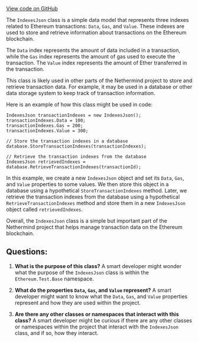 [View code on GitHub](https://github.com/NethermindEth/nethermind/src/Nethermind/Ethereum.Test.Base/IndexesJson.cs)

The `IndexesJson` class is a simple data model that represents three indexes related to Ethereum transactions: `Data`, `Gas`, and `Value`. These indexes are used to store and retrieve information about transactions on the Ethereum blockchain. 

The `Data` index represents the amount of data included in a transaction, while the `Gas` index represents the amount of gas used to execute the transaction. The `Value` index represents the amount of Ether transferred in the transaction. 

This class is likely used in other parts of the Nethermind project to store and retrieve transaction data. For example, it may be used in a database or other data storage system to keep track of transaction information. 

Here is an example of how this class might be used in code:

```
IndexesJson transactionIndexes = new IndexesJson();
transactionIndexes.Data = 100;
transactionIndexes.Gas = 200;
transactionIndexes.Value = 300;

// Store the transaction indexes in a database
database.StoreTransactionIndexes(transactionIndexes);

// Retrieve the transaction indexes from the database
IndexesJson retrievedIndexes = database.RetrieveTransactionIndexes(transactionId);
```

In this example, we create a new `IndexesJson` object and set its `Data`, `Gas`, and `Value` properties to some values. We then store this object in a database using a hypothetical `StoreTransactionIndexes` method. Later, we retrieve the transaction indexes from the database using a hypothetical `RetrieveTransactionIndexes` method and store them in a new `IndexesJson` object called `retrievedIndexes`. 

Overall, the `IndexesJson` class is a simple but important part of the Nethermind project that helps manage transaction data on the Ethereum blockchain.
## Questions: 
 1. **What is the purpose of this class?** 
A smart developer might wonder what the purpose of the `IndexesJson` class is within the `Ethereum.Test.Base` namespace.

2. **What do the properties `Data`, `Gas`, and `Value` represent?** 
A smart developer might want to know what the `Data`, `Gas`, and `Value` properties represent and how they are used within the project.

3. **Are there any other classes or namespaces that interact with this class?** 
A smart developer might be curious if there are any other classes or namespaces within the project that interact with the `IndexesJson` class, and if so, how they interact.